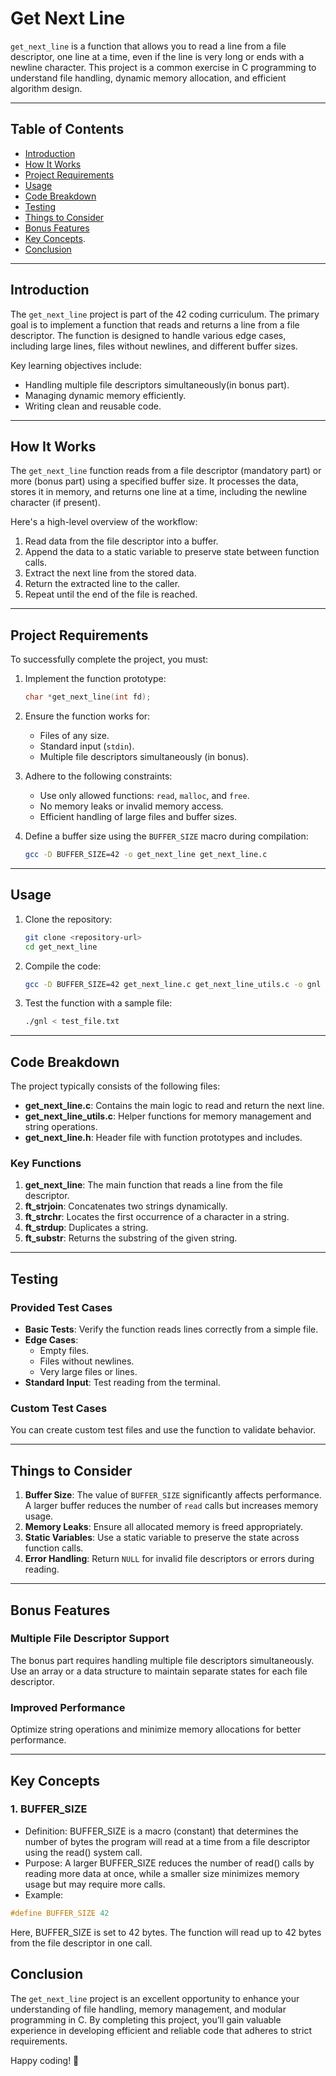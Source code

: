 # Get Next Line

`get_next_line` is a function that allows you to read a line from a file descriptor, one line at a time, even if the line is very long or ends with a newline character. This project is a common exercise in C programming to understand file handling, dynamic memory allocation, and efficient algorithm design.

---

## Table of Contents

- [Introduction](#introduction)
- [How It Works](#how-it-works)
- [Project Requirements](#project-requirements)
- [Usage](#usage)
- [Code Breakdown](#code-breakdown)
- [Testing](#testing)
- [Things to Consider](#things-to-consider)
- [Bonus Features](#bonus-features)
- [Key Concepts](#key-concepts).
- [Conclusion](#conclusion)

---

## Introduction

The `get_next_line` project is part of the 42 coding curriculum. The primary goal is to implement a function that reads and returns a line from a file descriptor. The function is designed to handle various edge cases, including large lines, files without newlines, and different buffer sizes.

Key learning objectives include:
- Handling multiple file descriptors simultaneously(in bonus part).
- Managing dynamic memory efficiently.
- Writing clean and reusable code.

---

## How It Works

The `get_next_line` function reads from a file descriptor (mandatory part) or more (bonus part) using a specified buffer size. It processes the data, stores it in memory, and returns one line at a time, including the newline character (if present).

Here's a high-level overview of the workflow:
1. Read data from the file descriptor into a buffer.
2. Append the data to a static variable to preserve state between function calls.
3. Extract the next line from the stored data.
4. Return the extracted line to the caller.
5. Repeat until the end of the file is reached.

---

## Project Requirements

To successfully complete the project, you must:

1. Implement the function prototype:
   ```c
   char *get_next_line(int fd);
   ```

2. Ensure the function works for:
   - Files of any size.
   - Standard input (`stdin`).
   - Multiple file descriptors simultaneously (in bonus).

3. Adhere to the following constraints:
   - Use only allowed functions: `read`, `malloc`, and `free`.
   - No memory leaks or invalid memory access.
   - Efficient handling of large files and buffer sizes.

4. Define a buffer size using the `BUFFER_SIZE` macro during compilation:
   ```bash
   gcc -D BUFFER_SIZE=42 -o get_next_line get_next_line.c
   ```

---

## Usage

1. Clone the repository:
   ```bash
   git clone <repository-url>
   cd get_next_line
   ```

2. Compile the code:
   ```bash
   gcc -D BUFFER_SIZE=42 get_next_line.c get_next_line_utils.c -o gnl
   ```

3. Test the function with a sample file:
   ```bash
   ./gnl < test_file.txt
   ```

---

## Code Breakdown

The project typically consists of the following files:

- **get_next_line.c**: Contains the main logic to read and return the next line.
- **get_next_line_utils.c**: Helper functions for memory management and string operations.
- **get_next_line.h**: Header file with function prototypes and includes.

### Key Functions

1. **get_next_line**: The main function that reads a line from the file descriptor.
2. **ft_strjoin**: Concatenates two strings dynamically.
3. **ft_strchr**: Locates the first occurrence of a character in a string.
4. **ft_strdup**: Duplicates a string.
5. **ft_substr**:  Returns the substring of the given string.
---

## Testing

### Provided Test Cases

- **Basic Tests**: Verify the function reads lines correctly from a simple file.
- **Edge Cases**:
  - Empty files.
  - Files without newlines.
  - Very large files or lines.
- **Standard Input**: Test reading from the terminal.

### Custom Test Cases

You can create custom test files and use the function to validate behavior.

---

## Things to Consider

1. **Buffer Size**: The value of `BUFFER_SIZE` significantly affects performance. A larger buffer reduces the number of `read` calls but increases memory usage.
2. **Memory Leaks**: Ensure all allocated memory is freed appropriately.
3. **Static Variables**: Use a static variable to preserve the state across function calls.
4. **Error Handling**: Return `NULL` for invalid file descriptors or errors during reading.

---

## Bonus Features

### Multiple File Descriptor Support

The bonus part requires handling multiple file descriptors simultaneously. Use an array or a data structure to maintain separate states for each file descriptor.

### Improved Performance

Optimize string operations and minimize memory allocations for better performance.

---

## Key Concepts

### 1. BUFFER_SIZE
   - Definition: BUFFER_SIZE is a macro (constant) that determines the number of bytes the program will read at a time from a file descriptor using the read() system call.
   - Purpose: A larger BUFFER_SIZE reduces the number of read() calls by reading more data at once, while a smaller size minimizes memory usage but may require more calls.
   - Example:
```c
#define BUFFER_SIZE 42
```
Here, BUFFER_SIZE is set to 42 bytes. The function will read up to 42 bytes from the file descriptor in one call.

## Conclusion

The `get_next_line` project is an excellent opportunity to enhance your understanding of file handling, memory management, and modular programming in C. By completing this project, you’ll gain valuable experience in developing efficient and reliable code that adheres to strict requirements.

Happy coding! 🚀
